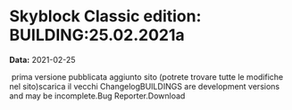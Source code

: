 # Skyblock Classic edition: BUILDING:25.02.2021a

**Data:** 2021-02-25

 prima versione pubblicata aggiunto sito (potrete trovare tutte le modifiche nel sito)scarica il vecchi ChangelogBUILDINGS are development versions and may be incomplete.Bug Reporter.Download
